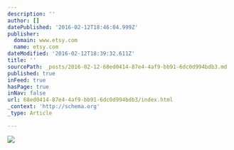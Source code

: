 ```yaml
---
description: ''
author: []
datePublished: '2016-02-12T18:46:04.999Z'
publisher:
  domain: www.etsy.com
  name: etsy.com
dateModified: '2016-02-12T18:39:32.611Z'
title: ''
sourcePath: _posts/2016-02-12-68ed0414-87e4-4af9-bb91-6dc0d994bdb3.md
published: true
inFeed: true
hasPage: true
inNav: false
url: 68ed0414-87e4-4af9-bb91-6dc0d994bdb3/index.html
_context: 'http://schema.org'
_type: Article

---
```

![](https://img1.etsystatic.com/065/1/10264507/il_570xN.797360713_7qpq.jpg)
